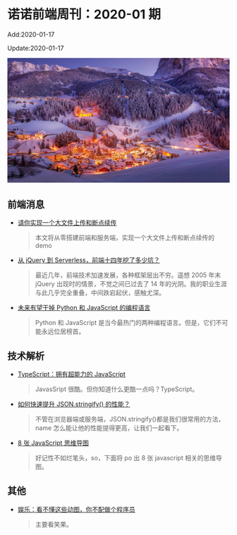 <!--
 * @Description: weekly-03
 * @Author: zoeblow
 * @Email: wangfuyuan@nnuo.com
 * @Date: 2020-01-17 15:50:19
 * @LastEditors  : zoeblow
 * @LastEditTime : 2020-01-17 16:20:56
 * @FilePath: \nuofe-weekly\2020\weekly-03.md
 -->

# 诺诺前端周刊：2020-01 期

Add:2020-01-17

Update:2020-01-17

![202003](../images/2020/202003.jpg)

## 前端消息

- [请你实现一个大文件上传和断点续传](https://juejin.im/post/5dff8a26e51d4558105420ed)

  > 本文将从零搭建前端和服务端，实现一个大文件上传和断点续传的 demo

- [从 jQuery 到 Serverless，前端十四年挖了多少坑？](https://mp.weixin.qq.com/s/luwo14zWN6TNWdaoCXF8vA)

  > 最近几年，前端技术加速发展，各种框架层出不穷。遥想 2005 年末 jQuery 出现时的情景，不觉之间已过去了 14 年的光阴。我的职业生涯与此几乎完全重叠，中间跌宕起伏，感触尤深。

- [未来有望干掉 Python 和 JavaScript 的编程语言](https://mp.weixin.qq.com/s/iVzlpmL-zWCvhBGHOrz08g)

  > Python 和 JavaScript 是当今最热门的两种编程语言。但是，它们不可能永远位居榜首。

## 技术解析

- [TypeScript：拥有超能力的 JavaScript](https://juejin.im/post/5aa89d5bf265da239a5f7f44)

  > JavasSript 很酷。但你知道什么更酷一点吗？TypeScript。

- [如何快速提升 JSON.stringify() 的性能？](https://juejin.im/post/5cf61ed3e51d4555fd20a2f3)

  > 不管在浏览器端或服务端，JSON.stringify()都是我们很常用的方法，name 怎么能让他的性能提得更高，让我们一起看下。

- [8 张 JavaScript 思维导图](https://mp.weixin.qq.com/s/3D2HteI4hT8L0oE7sMMzaQ)

  > 好记性不如烂笔头，so，下面将 po 出 8 张 javascript 相关的思维导图。

<!--
## 业界新闻

- [2019 年 IT 互联网十大“车祸”现场丨金翻车奖](https://mp.weixin.qq.com/s/PiMoP7Of0-LTTAx-Ghnn-g)

  > 世界真奇妙。 -->

## 其他

- [娱乐：看不懂这些动图，你不配做个程序员](https://mp.weixin.qq.com/s/DdFGtNYciSB6lutDgLTNKQ)

  > 主要看笑果。
